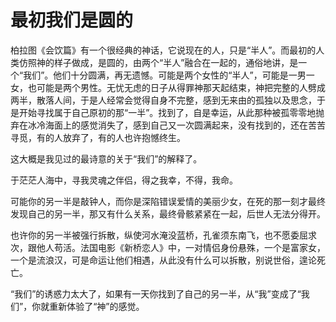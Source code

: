 # 最初我们是圆的

柏拉图《会饮篇》有一个很经典的神话，它说现在的人，只是“半人”。而最初的人类仿照神的样子做成，是圆的，由两个“半人”融合在一起的，通俗地讲，是一个“我们”。他们十分圆满，再无遗憾。可能是两个女性的“半人”，可能是一男一女，也可能是两个男性。无忧无虑的日子从得罪神那天起结束，神把完整的人劈成两半，散落人间，于是人经常会觉得自身不完整，感到无来由的孤独以及思念，于是开始寻找属于自己原初的那“一半”。找到了，自是幸运，从此那种被孤零零地抛弃在冰冷海面上的感觉消失了，感到自己又一次圆满起来，没有找到的，还在苦苦寻觅，有的人放弃了，有的人也许抱憾终生。 

这大概是我见过的最诗意的关于“我们”的解释了。 

于茫茫人海中，寻我灵魂之伴侣，得之我幸，不得，我命。 

可能你的另一半是敲钟人，而你是深陷错误爱情的美丽少女，在死的那一刻才最终发现自己的另一半，那又有什么关系，最终骨骸紧紧在一起，后世人无法分得开。 

也许你的另一半被强行拆散，纵使河水淹没蓝桥，孔雀须东南飞，也不愿委屈求次，跟他人苟活。法国电影《新桥恋人》中，一对情侣身份悬殊，一个是富家女，一个是流浪汉，可是命运让他们相遇，从此没有什么可以拆散，别说世俗，遑论死亡。 

“我们”的诱惑力太大了，如果有一天你找到了自己的另一半，从“我”变成了“我们”，你就重新体验了“神”的感觉。